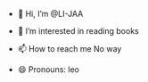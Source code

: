 - 👋 Hi, I’m @LI-JAA
- 👀 I’m interested in reading books


- 📫 How to reach me No way
- 😄 Pronouns: leo


<!---
LI-JAA/LI-JAA is a ✨ special ✨ repository because its `README.md` (this file) appears on your GitHub profile.
You can click the Preview link to take a look at your changes.
--->
